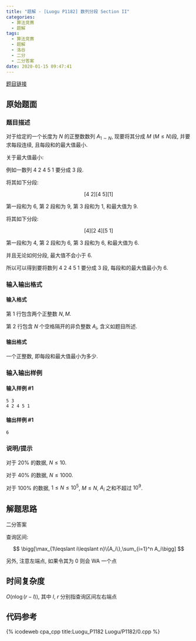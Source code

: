 ```yaml
---
title: "题解 - [Luogu P1182] 数列分段 Section II"
categories:
  - 算法竞赛
  - 题解
tags:
  - 算法竞赛
  - 题解
  - 洛谷
  - 二分
  - 二分答案
date: 2020-01-15 09:47:41
---
```


[题目链接](https://www.luogu.com.cn/problem/P1182)

<!-- more -->

## 原始题面

### 题目描述

对于给定的一个长度为 $N$ 的正整数数列 $A_{1\sim N}$, 现要将其分成 $M$ ($M\leqslant N$)段, 并要求每段连续, 且每段和的最大值最小.

关于最大值最小:

例如一数列 $4\ 2\ 4\ 5\ 1$ 要分成 $3$ 段.

将其如下分段:

$$
[4\ 2][4\ 5][1]
$$

第一段和为 $6$, 第 $2$ 段和为 $9$, 第 $3$ 段和为 $1$, 和最大值为 $9$.

将其如下分段:

$$
[4][2\ 4][5\ 1]
$$

第一段和为 $4$, 第 $2$ 段和为 $6$, 第 $3$ 段和为 $6$, 和最大值为 $6$.

并且无论如何分段, 最大值不会小于 $6$.

所以可以得到要将数列 $4\ 2\ 4\ 5\ 1$ 要分成 $3$ 段, 每段和的最大值最小为 $6$.

### 输入输出格式

#### 输入格式

第 $1$ 行包含两个正整数 $N,M$.

第 $2$ 行包含 $N$ 个空格隔开的非负整数 $A_i$​, 含义如题目所述.

#### 输出格式

一个正整数, 即每段和最大值最小为多少.

### 输入输出样例

#### 输入样例 #1

```input1
5 3
4 2 4 5 1
```

#### 输出样例 #1

```output1
6
```

### 说明/提示

对于 $20\%$ 的数据, $N\leqslant 10$.

对于 $40\%$ 的数据, $N\leqslant 1000$.

对于 $100\%$ 的数据, $1\leqslant N\leqslant 10^5$, $M\leqslant N$, $A_i$ 之和不超过 $10^9$.

## 解题思路

二分答案

查询区间:

$$
\bigg[\max_{1\leqslant i\leqslant n}\{A_i\},\sum_{i=1}^n A_i\bigg]
$$

另外, 注意左端点, 如果令其为 0 则会 WA 一个点

## 时间复杂度

$O(n\log(r-l))$, 其中 $l,\ r$ 分别指查询区间左右端点

## 代码参考

{% icodeweb cpa_cpp title:Luogu_P1182 Luogu/P1182/0.cpp %}

